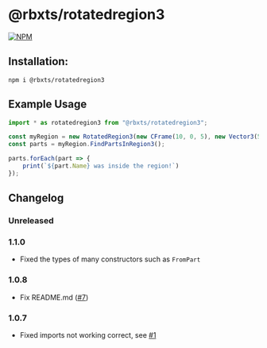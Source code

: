 # @rbxts/rotatedregion3

[![NPM](https://nodei.co/npm/@rbxts/rotatedregion3.png)](https://npmjs.org/package/@rbxts/rotatedregion3)

## Installation:
```npm i @rbxts/rotatedregion3```

## Example Usage
```typescript
import * as rotatedregion3 from "@rbxts/rotatedregion3";

const myRegion = new RotatedRegion3(new CFrame(10, 0, 5), new Vector3(5, 10, 5));
const parts = myRegion.FindPartsInRegion3();

parts.forEach(part => {
	print(`${part.Name} was inside the region!`)
});
```

## Changelog
### Unreleased

### 1.1.0
- Fixed the types of many constructors such as `FromPart`

### 1.0.8
- Fix README.md ([#7](https://github.com/OverHash/Roblox-TS-Libraries/pull/7))

### 1.0.7
- Fixed imports not working correct, see [#1](https://github.com/OverHash/Roblox-TS-Libraries/issues/1)
